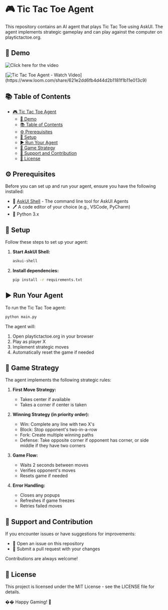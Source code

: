 # 🎮 Tic Tac Toe Agent

This repository contains an AI agent that plays Tic Tac Toe using AskUI. The agent implements strategic gameplay and can play against the computer on playtictactoe.org.

## 🎥 Demo

![Click here for the video](https://www.loom.com/embed/621e2dd6fb4d44d2b1181f1b11e013c9?sid=64422ffa-20f3-4325-a02c-ec2a613788ba)

[![Tic Tac Toe Agent - Watch Video]("https://cdn.loom.com/sessions/thumbnails/621e2dd6fb4d44d2b1181f1b11e013c9-1f6e0d3e809b830f-full-play.gif")](https://www.loom.com/share/621e2dd6fb4d44d2b1181f1b11e013c9)

## 📚 Table of Contents

- [🎮 Tic Tac Toe Agent](#-tic-tac-toe-agent)
  - [🎥 Demo](#-demo)
  - [📚 Table of Contents](#-table-of-contents)
  - [⚙️ Prerequisites](#️-prerequisites)
  - [🔧 Setup](#-setup)
  - [▶️ Run Your Agent](#️-run-your-agent)
  - [🎯 Game Strategy](#-game-strategy)
  - [🤝 Support and Contribution](#-support-and-contribution)
  - [📜 License](#-license)

## ⚙️ Prerequisites

Before you can set up and run your agent, ensure you have the following installed:

- 🔄 [AskUI Shell](https://docs.askui.com) - The command line tool for AskUI Agents
- 🖊️ A code editor of your choice (e.g., VSCode, PyCharm)
- 🐍 Python 3.x

## 🔧 Setup

Follow these steps to set up your agent:

1. **Start AskUI Shell:**

    ```sh
    askui-shell
    ```

2. **Install dependencies:**

    ```sh
    pip install -r requirements.txt
    ```

## ▶️ Run Your Agent

To run the Tic Tac Toe agent:

```sh
python main.py
```

The agent will:
1. Open playtictactoe.org in your browser
2. Play as player X
3. Implement strategic moves
4. Automatically reset the game if needed

## 🎯 Game Strategy

The agent implements the following strategic rules:

1. **First Move Strategy:**
   - Takes center if available
   - Takes a corner if center is taken

2. **Winning Strategy (in priority order):**
   - Win: Complete any line with two X's
   - Block: Stop opponent's two-in-a-row
   - Fork: Create multiple winning paths
   - Defense: Take opposite corner if opponent has corner, or side middle if they have two corners

3. **Game Flow:**
   - Waits 2 seconds between moves
   - Verifies opponent's moves
   - Resets game if needed

4. **Error Handling:**
   - Closes any popups
   - Refreshes if game freezes
   - Retries failed moves

## 🤝 Support and Contribution

If you encounter issues or have suggestions for improvements:

- 🐛 Open an issue on this repository
- 🔧 Submit a pull request with your changes

Contributions are always welcome!

## 📜 License

This project is licensed under the MIT License - see the LICENSE file for details.

�� Happy Gaming! 🚀

